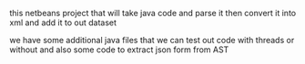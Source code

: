 this netbeans project that will take java code and parse it then convert it into xml and add it to out dataset

we have some additional java files that we can test out code with threads or without and also some code to extract json form from AST
